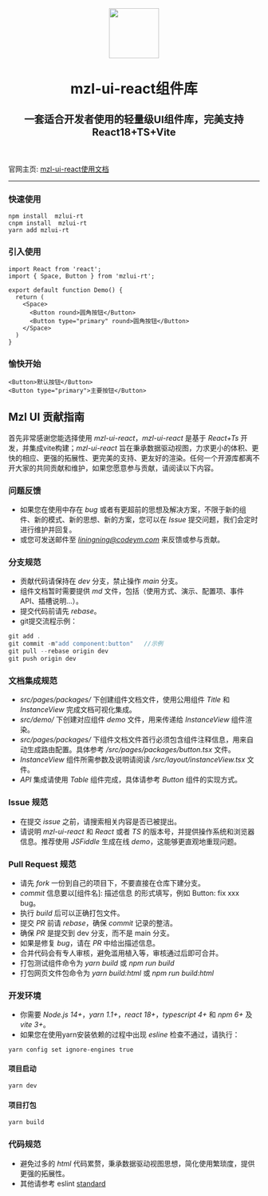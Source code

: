 <div align="center">
  <img src="https://codeym.com/assets/logo-c.png" width="100"/>
  <h1 style="border-bottom:0">
    <p>mzl-ui-react组件库</p>
    <p style="font-size:20px">一套适合开发者使用的轻量级UI组件库，完美支持React18+TS+Vite</p>
  </h1>
</div>
<br/>



官网主页: [mzl-ui-react使用文档](https://react.codeym.com/)
***
### 快速使用
```
npm install  mzlui-rt
cnpm install  mzlui-rt
yarn add mzlui-rt
```
### 引入使用
```
import React from 'react';
import { Space, Button } from 'mzlui-rt';

export default function Demo() {
  return (
    <Space>
      <Button round>圆角按钮</Button>
      <Button type="primary" round>圆角按钮</Button>
    </Space>
  )
}
```
### 愉快开始
```
<Button>默认按钮</Button>
<Button type="primary">主要按钮</Button>
```

## Mzl UI 贡献指南

首先非常感谢您能选择使用 *mzl-ui-react*，*mzl-ui-react* 是基于 *React+Ts* 开发，并集成vite构建；*mzl-ui-react* 旨在秉承数据驱动视图，力求更小的体积、更快的相应、更强的拓展性、更完美的支持、更友好的渲染。任何一个开源库都离不开大家的共同贡献和维护，如果您愿意参与贡献，请阅读以下内容。

### 问题反馈

-  如果您在使用中存在 *bug* 或者有更超前的思想及解决方案，不限于新的组件、新的模式、新的思想、新的方案，您可以在 *Issue* 提交问题，我们会定时进行维护并回复。
-  或您可发送邮件至 *liningning@codeym.com* 来反馈或参与贡献。

### 分支规范

-  贡献代码请保持在 *dev* 分支，禁止操作 *main* 分支。
-  组件文档暂时需要提供 *md* 文件，包括（使用方式、演示、配置项、事件 API、插槽说明...）。
-  提交代码前请先 *rebase*。
-  git提交流程示例：

  ```javascript
  git add .
  git commit -m"add component:button"   //示例
  git pull --rebase origin dev
  git push origin dev
  ```

### 文档集成规范

-  *src/pages/packages/* 下创建组件文档文件，使用公用组件 *Title* 和 *InstanceView* 完成文档可视化集成。
-  *src/demo/* 下创建对应组件 *demo* 文件，用来传递给 *InstanceView* 组件渲染。
-  *src/pages/packages/* 下组件文档文件首行必须包含组件注释信息，用来自动生成路由配置。具体参考 */src/pages/packages/button.tsx* 文件。
-  *InstanceView* 组件所需参数及说明请阅读 */src/layout/instanceView.tsx* 文件。
-  *API* 集成请使用 *Table* 组件完成，具体请参考 *Button* 组件的实现方式。

### Issue 规范

-  在提交 *issue* 之前，请搜索相关内容是否已被提出。
-  请说明 *mzl-ui-react* 和 *React* 或者 *TS* 的版本号，并提供操作系统和浏览器信息。推荐使用 *JSFiddle* 生成在线 *demo*，这能够更直观地重现问题。

### Pull Request 规范

-  请先 *fork* 一份到自己的项目下，不要直接在仓库下建分支。
-  *commit* 信息要以[组件名]: 描述信息 的形式填写，例如 Button: fix xxx bug。
-  执行 *build* 后可以正确打包文件。
-  提交 *PR* 前请 *rebase*，确保 *commit* 记录的整洁。
-  确保 *PR* 是提交到 dev 分支，而不是 main 分支。
-  如果是修复 *bug*，请在 *PR* 中给出描述信息。
-  合并代码会有专人审核，避免滥用植入等，审核通过后即可合并。
-  打包测试组件命令为 *yarn build* 或 *npm run build*
-  打包网页文件包命令为 *yarn build:html* 或 *npm run build:html*
### 开发环境

-  你需要 *Node.js 14+*，*yarn 1.1+*，*react 18+*，*typescript 4+* 和 *npm 6+* 及 *vite 3+*。
-  如果您在使用yarn安装依赖的过程中出现 *esline* 检查不通过，请执行：

  ```
  yarn config set ignore-engines true
  ```

  #### 项目启动

  ```javascript
  yarn dev
  ```

  #### 项目打包

  ```javascript
  yarn build
  ```

### 代码规范

-  避免过多的 *html* 代码累赘，秉承数据驱动视图思想，简化使用繁琐度，提供更强的拓展性。
-  其他请参考 eslint [standard](https://github.com/standard/standard/blob/master/RULES.md#javascript-standard-style)
<br/>

